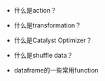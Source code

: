 * 什么是action？

* 什么是transformation？

* 什么是Catalyst Optimizer？

* 什么是shuffle data？

* dataframe的一些常用function

  